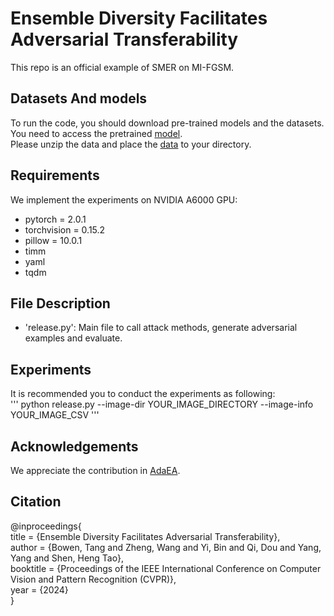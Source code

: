 # Ensemble Diversity Facilitates Adversarial Transferability
This repo is an official example of SMER on MI-FGSM.
## Datasets And models
To run the code, you should download pre-trained models and the datasets.   
You need to access the pretrained [model](https://huggingface.co/).  
Please unzip the data and place the [data](https://www.kaggle.com/google-brain/nips-2017-adversarial-learning-development-set) to your directory.
## Requirements
We implement the experiments on NVIDIA A6000 GPU:  
- pytorch = 2.0.1
- torchvision = 0.15.2
- pillow = 10.0.1
- timm
- yaml
- tqdm  
## File Description
- 'release.py': Main file to call attack methods, generate adversarial examples and evaluate.  
## Experiments
It is recommended you to conduct the experiments as following:  
'''
python release.py --image-dir YOUR_IMAGE_DIRECTORY --image-info YOUR_IMAGE_CSV
'''
## Acknowledgements
We appreciate the contribution in [AdaEA](https://github.com/CHENBIN99/AdaEA).
## Citation
@inproceedings{  
title     = {Ensemble Diversity Facilitates Adversarial Transferability},  
author    = {Bowen, Tang and Zheng, Wang and Yi, Bin and Qi, Dou and Yang, Yang and Shen, Heng Tao},  
booktitle = {Proceedings of the IEEE International Conference on Computer Vision and Pattern Recognition (CVPR)},  
year      = {2024}  
}
